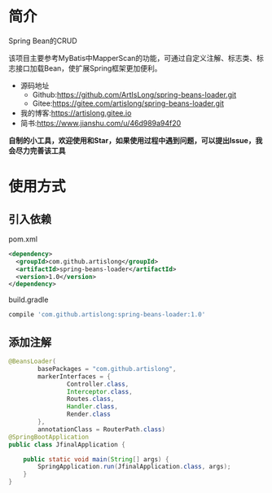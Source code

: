 # 简介

Spring Bean的CRUD

该项目主要参考MyBatis中MapperScan的功能，可通过自定义注解、标志类、标志接口加载Bean，使扩展Spring框架更加便利。

- 源码地址
  - Github:https://github.com/ArtIsLong/spring-beans-loader.git
  - Gitee:https://gitee.com/artislong/spring-beans-loader.git
- 我的博客:https://artislong.gitee.io
- 简书:https://www.jianshu.com/u/46d989a94f20

**自制的小工具，欢迎使用和Star，如果使用过程中遇到问题，可以提出Issue，我会尽力完善该工具**

# 使用方式

## 引入依赖

pom.xml

~~~xml
<dependency>
  <groupId>com.github.artislong</groupId>
  <artifactId>spring-beans-loader</artifactId>
  <version>1.0</version>
</dependency>
~~~

build.gradle

~~~groovy
compile 'com.github.artislong:spring-beans-loader:1.0'
~~~

## 添加注解

~~~java
@BeansLoader(
        basePackages = "com.github.artislong",
        markerInterfaces = {
                Controller.class,
                Interceptor.class,
                Routes.class,
                Handler.class,
                Render.class
        },
        annotationClass = RouterPath.class)
@SpringBootApplication
public class JfinalApplication {

    public static void main(String[] args) {
        SpringApplication.run(JfinalApplication.class, args);
    }   
}
~~~
